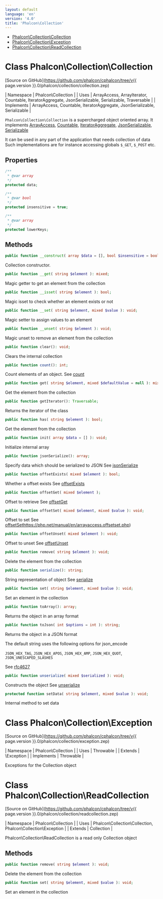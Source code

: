 ```yaml
---
layout: default
language: 'en'
version: '4.0'
title: 'Phalcon\Collection'
---
```


* [Phalcon\Collection\Collection](#collection-collection)
* [Phalcon\Collection\Exception](#collection-exception)
* [Phalcon\Collection\ReadCollection](#collection-readcollection)
        
<h1 id="collection-collection">Class Phalcon\Collection\Collection</h1>

[Source on GitHub](https://github.com/phalcon/cphalcon/tree/v{{ page.version }}.0/phalcon/collection/collection.zep)

| Namespace  | Phalcon\Collection |
| Uses       | ArrayAccess, ArrayIterator, Countable, IteratorAggregate, JsonSerializable, Serializable, Traversable |
| Implements | ArrayAccess, Countable, IteratorAggregate, JsonSerializable, Serializable |

`Phalcon\Collection\Collection` is a supercharged object oriented array. It implements [ArrayAccess](https://www.php.net/manual/en/class.arrayaccess.php), [Countable](https://www.php.net/manual/en/class.countable.php), [IteratorAggregate](https://www.php.net/manual/en/class.iteratoraggregate.php), [JsonSerializable](https://www.php.net/manual/en/class.jsonserializable.php), [Serializable](https://www.php.net/manual/en/class.serializable.php)

It can be used in any part of the application that needs collection of data
Such implementations are for instance accessing globals `$_GET`, `$_POST`
etc.


## Properties
```php
/**
 * @var array
 */
protected data;

/**
 * @var bool
 */
protected insensitive = true;

/**
 * @var array
 */
protected lowerKeys;

```

## Methods
```php
public function __construct( array $data = [], bool $insensitive = bool );
```
Collection constructor.


```php
public function __get( string $element ): mixed;
```
Magic getter to get an element from the collection


```php
public function __isset( string $element ): bool;
```
Magic isset to check whether an element exists or not


```php
public function __set( string $element, mixed $value ): void;
```
Magic setter to assign values to an element


```php
public function __unset( string $element ): void;
```
Magic unset to remove an element from the collection


```php
public function clear(): void;
```
Clears the internal collection


```php
public function count(): int;
```
Count elements of an object.
See [count](https://php.net/manual/en/countable.count.php)


```php
public function get( string $element, mixed $defaultValue = null ): mixed;
```
Get the element from the collection


```php
public function getIterator(): Traversable;
```
Returns the iterator of the class


```php
public function has( string $element ): bool;
```
Get the element from the collection


```php
public function init( array $data = [] ): void;
```
Initialize internal array


```php
public function jsonSerialize(): array;
```
Specify data which should be serialized to JSON
See [jsonSerialize](https://php.net/manual/en/jsonserializable.jsonserialize.php)


```php
public function offsetExists( mixed $element ): bool;
```
Whether a offset exists
See [offsetExists](https://php.net/manual/en/arrayaccess.offsetexists.php)


```php
public function offsetGet( mixed $element );
```
Offset to retrieve
See [offsetGet](https://php.net/manual/en/arrayaccess.offsetget.php)


```php
public function offsetSet( mixed $element, mixed $value ): void;
```
Offset to set
See [offsetSet](
@link )https://php.net/manual/en/arrayaccess.offsetset.php)


```php
public function offsetUnset( mixed $element ): void;
```
Offset to unset
See [offsetUnset](https://php.net/manual/en/arrayaccess.offsetunset.php)


```php
public function remove( string $element ): void;
```
Delete the element from the collection


```php
public function serialize(): string;
```
String representation of object
See [serialize](https://php.net/manual/en/serializable.serialize.php)


```php
public function set( string $element, mixed $value ): void;
```
Set an element in the collection


```php
public function toArray(): array;
```
Returns the object in an array format


```php
public function toJson( int $options = int ): string;
```
Returns the object in a JSON format

The default string uses the following options for json_encode

`JSON_HEX_TAG`, `JSON_HEX_APOS`, `JSON_HEX_AMP`, `JSON_HEX_QUOT`,
`JSON_UNESCAPED_SLASHES`

See [rfc4627](https://www.ietf.org/rfc/rfc4627.txt)


```php
public function unserialize( mixed $serialized ): void;
```
Constructs the object
See [unserialize](https://php.net/manual/en/serializable.unserialize.php)


```php
protected function setData( string $element, mixed $value ): void;
```
Internal method to set data



        
<h1 id="collection-exception">Class Phalcon\Collection\Exception</h1>

[Source on GitHub](https://github.com/phalcon/cphalcon/tree/v{{ page.version }}.0/phalcon/collection/exception.zep)

| Namespace  | Phalcon\Collection |
| Uses       | Throwable |
| Extends    | \Exception |
| Implements | Throwable |

Exceptions for the Collection object


        
<h1 id="collection-readcollection">Class Phalcon\Collection\ReadCollection</h1>

[Source on GitHub](https://github.com/phalcon/cphalcon/tree/v{{ page.version }}.0/phalcon/collection/readcollection.zep)

| Namespace  | Phalcon\Collection |
| Uses       | Phalcon\Collection\Collection, Phalcon\Collection\Exception |
| Extends    | Collection |

Phalcon\Collection\ReadCollection is a read only Collection object


## Methods
```php
public function remove( string $element ): void;
```
Delete the element from the collection


```php
public function set( string $element, mixed $value ): void;
```
Set an element in the collection


